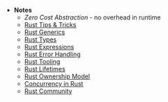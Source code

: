 - **Notes**
	- *Zero Cost Abstraction* - no overhead in runtime
	- [Rust Tips & Tricks](Rust%20Tips%20&%20Tricks.md)
	- [Rust Generics](Rust%20Generics.md)
	- [Rust Types](Rust%20Types.md)
	- [Rust Expressions](Rust%20Expressions.md)
	- [Rust Error Handling](Rust%20Error%20Handling.md)
	- [Rust Tooling](Rust%20Tooling.md)
	- [Rust Lifetimes](Rust%20Lifetimes.md)
	- [Rust Ownership Model](Rust%20Ownership%20Model.md)
	- [Concurrency in Rust](Concurrency%20in%20Rust.md)
	- [Rust Community](Rust%20Community.md)


